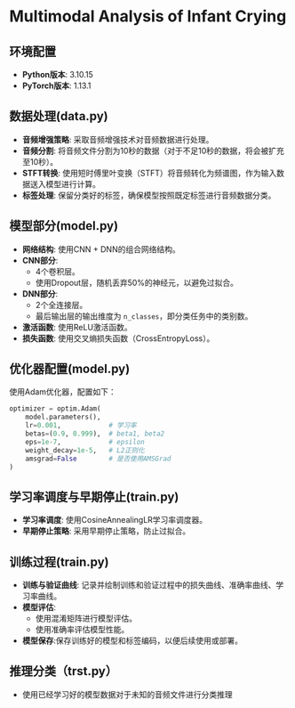 # Multimodal Analysis of Infant Crying

## 环境配置
- **Python版本**: 3.10.15
- **PyTorch版本**: 1.13.1

## 数据处理(data.py)
- **音频增强策略**: 采取音频增强技术对音频数据进行处理。
- **音频分割**: 将音频文件分割为10秒的数据（对于不足10秒的数据，将会被扩充至10秒）。
- **STFT转换**: 使用短时傅里叶变换（STFT）将音频转化为频谱图，作为输入数据送入模型进行计算。
- **标签处理**: 保留分类好的标签，确保模型按照既定标签进行音频数据分类。

## 模型部分(model.py)
- **网络结构**: 使用CNN + DNN的组合网络结构。
- **CNN部分**:
  - 4个卷积层。
  - 使用Dropout层，随机丢弃50%的神经元，以避免过拟合。
- **DNN部分**:
  - 2个全连接层。
  - 最后输出层的输出维度为 `n_classes`，即分类任务中的类别数。
- **激活函数**: 使用ReLU激活函数。
- **损失函数**: 使用交叉熵损失函数（CrossEntropyLoss）。

## 优化器配置(model.py)
使用Adam优化器，配置如下：
```python
optimizer = optim.Adam(
    model.parameters(),
    lr=0.001,            # 学习率
    betas=(0.9, 0.999),  # beta1, beta2
    eps=1e-7,            # epsilon
    weight_decay=1e-5,   # L2正则化
    amsgrad=False        # 是否使用AMSGrad
)
```

## 学习率调度与早期停止(train.py)
- **学习率调度**: 使用CosineAnnealingLR学习率调度器。
- **早期停止策略**: 采用早期停止策略，防止过拟合。

## 训练过程(train.py)
- **训练与验证曲线**: 记录并绘制训练和验证过程中的损失曲线、准确率曲线、学习率曲线。
- **模型评估**:
    - 使用混淆矩阵进行模型评估。
    - 使用准确率评估模型性能。
- **模型保存**:保存训练好的模型和标签编码，以便后续使用或部署。

## 推理分类（trst.py）
- 使用已经学习好的模型数据对于未知的音频文件进行分类推理